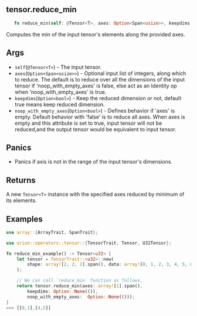 ## tensor.reduce_min

```rust 
   fn reduce_min(self: @Tensor<T>, axes: Option<Span<usize>>, keepdims: Option<bool>, noop_with_empty_axes: Option<bool>) -> Tensor<T>;
```

Computes the min of the input tensor's elements along the provided axes.

## Args

* `self`(`@Tensor<T>`) - The input tensor.
* `axes`(`Option<Span<usize>>`) - Optional input list of integers, along which to reduce. The default is to reduce over all the dimensions of the input tensor if 'noop_with_empty_axes' is false, else act as an Identity op when 'noop_with_empty_axes' is true.
* `keepdims`(`Option<bool>`) - Keep the reduced dimension or not, default true means keep reduced dimension.
* `noop_with_empty_axes`(`Option<bool>`) - Defines behavior if 'axes' is empty. Default behavior with 'false' is to reduce all axes. When axes is empty and this attribute is set to true, input tensor will not be reduced,and the output tensor would be equivalent to input tensor.

## Panics 

* Panics if axis is not in the range of the input tensor's dimensions.

## Returns

A new `Tensor<T>` instance with the specified axes reduced by minimum of its elements.

## Examples

```rust
use array::{ArrayTrait, SpanTrait};

use orion::operators::tensor::{TensorTrait, Tensor, U32Tensor};

fn reduce_min_example() -> Tensor<u32> {
    let tensor = TensorTrait::<u32>::new(
        shape: array![2, 2, 2].span(), data: array![0, 1, 2, 3, 4, 5, 6, 7].span(),
    );

    // We can call `reduce_min` function as follows.
    return tensor.reduce_min(axes: array![1].span(), 
        keepdims: Option::None(()), 
        noop_with_empty_axes:  Option::None(()));
}
>>> [[0,1],[4,5]]
```
